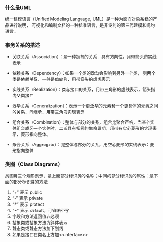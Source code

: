 ### 什么是UML

统一建模语言（Unified Modeling Language, UML）是一种为面向对象系统的产品进行说明， 可视化和编制文档的一种标准语言，是非专利的第三代建模和规约语言。

### 事务关系的描述

* 关联关系（Association）：是一种拥有的关系，具有方向性，用带箭头的实线表示

* 依赖关系（Dependency）：如果一个类的改动会影响到另外一个类， 则两个类是依赖关系，一般是单向的，用带箭头的虚线表示

* 实线关系（Realization）：类与接口的关系，用带三角形的虚线表示，箭头指向父类接口

* 泛华关系（Generalization）：表示一个更泛华的元素和一个更具体的元素之间的关系，同继承，用带三角的实现表示

* 组合关系（Combination）：整体与部分的关系，组合比聚合严格，当某个实体组合成另一个实体时，二者具有相同的生命周期，用带有实心菱形的实现表示，菱形指向整体。

* 聚合关系（Aggregate）：是整体与部分的关系，用空心菱形的实线表示：菱形指向整体

### 类图（Class Diagrams）

类图用三个矩形表示，最上面部分标识类的名称；中间的部分标识类的属性；最下面的部分标识类的方法

1. “+” 表示 public
2. “-” 表示 private
3. “\#” 表示 protect
4. “~” 表示 default，可省略不写
5. 字段和方法返回值非必须
6. 抽象类或抽象方法为斜体表示
7. 静态类或静态方法加下划线
8. 如果是接口在类名上方加&lt;&lt;interface&gt;&gt;



